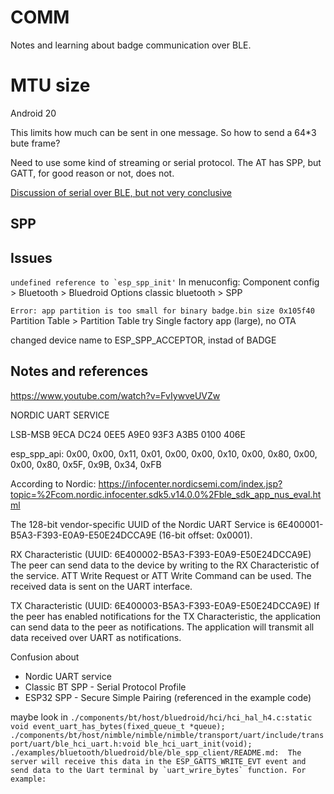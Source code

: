 # COMM
Notes and learning about badge communication over BLE.

# MTU size
Android 20

This limits how much can be sent in one message. So how to send a 64*3 bute frame?

Need to use some kind of streaming or serial protocol. The AT has SPP, but GATT, for good reason or not, does not.

[Discussion of serial over BLE, but not very conclusive](https://punchthrough.com/serial-over-ble/)

## SPP

## Issues

``undefined reference to `esp_spp_init'``
In menuconfig:
Component config > Bluetooth > Bluedroid Options
classic bluetooth > SPP

``Error: app partition is too small for binary badge.bin size 0x105f40``
Partition Table > Partition Table
try Single factory app (large), no OTA

changed device name to ESP_SPP_ACCEPTOR, instad of BADGE

## Notes and references

https://www.youtube.com/watch?v=FvIywveUVZw

NORDIC UART SERVICE

LSB-MSB
9ECA  DC24 0EE5 A9E0 93F3 A3B5 0100 406E

esp_spp_api:
0x00, 0x00, 0x11, 0x01, 0x00, 0x00, 0x10, 0x00,
                                    0x80, 0x00, 0x00, 0x80, 0x5F, 0x9B, 0x34, 0xFB

According to Nordic:
https://infocenter.nordicsemi.com/index.jsp?topic=%2Fcom.nordic.infocenter.sdk5.v14.0.0%2Fble_sdk_app_nus_eval.html

The 128-bit vendor-specific UUID of the Nordic UART Service is 6E400001-B5A3-F393-E0A9-E50E24DCCA9E (16-bit offset: 0x0001).

RX Characteristic (UUID: 6E400002-B5A3-F393-E0A9-E50E24DCCA9E)
The peer can send data to the device by writing to the RX Characteristic of the service. ATT Write Request or ATT Write Command can be used. The received data is sent on the UART interface.

TX Characteristic (UUID: 6E400003-B5A3-F393-E0A9-E50E24DCCA9E)
If the peer has enabled notifications for the TX Characteristic, the application can send data to the peer as notifications. The application will transmit all data received over UART as notifications.

Confusion about
- Nordic UART service
- Classic BT SPP - Serial Protocol Profile
- ESP32 SPP - Secure Simple Pairing (referenced in the example code)

maybe look in
``./components/bt/host/bluedroid/hci/hci_hal_h4.c:static void event_uart_has_bytes(fixed_queue_t *queue);``
``./components/bt/host/nimble/nimble/nimble/transport/uart/include/transport/uart/ble_hci_uart.h:void ble_hci_uart_init(void);
``
``./examples/bluetooth/bluedroid/ble/ble_spp_client/README.md:  The server will receive this data in the ESP_GATTS_WRITE_EVT event and send data to the Uart terminal by `uart_wrire_bytes` function. For example:
``


